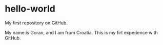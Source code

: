 # hello-world

My first repository on GitHub.

My name is Goran, and I am from Croatia. This is my firt experience with GitHub.

